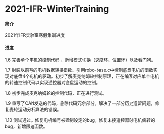 # 2021-IFR-WinterTraining
#### 简介

2021年IFR实验室寒假集训进度

#### 进度

1.6  完善单个电机的控制代码 ，新增模式切换（速度环、位置环）以及看门狗。

1.7  封装以前写的电机数据转换函数、引用robo-base.c中控制底盘电机的函数实现对底盘4个电机的驱动。初步了解麦克纳姆轮控制原理，正在编写对应单个电机的转速控制代码以实现遥控器对底盘运动的控制。

1.8  初步完成麦克纳姆轮的控制代码，正在进行测试。

1.9  重写了CAN发送的代码，删除代码冗余部分，解决了一部分历史遗留问题，修复麦轮运动分析算法的错误。

1.10  测试通过。修复电机编号被强制设定的bug，修复未接遥控器时电机疯转的bug，新增限速函数。
